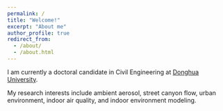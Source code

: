 ```yaml
---
permalink: /
title: "Welcome!"
excerpt: "About me"
author_profile: true
redirect_from: 
  - /about/
  - /about.html
---
```


I am currently a doctoral candidate in Civil Engineering at [Donghua University](https://english.dhu.edu.cn/).

My research interests include ambient aerosol, street canyon flow, urban environment, indoor air quality, and indoor environment modeling.